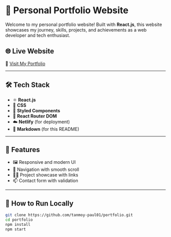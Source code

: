 # 🚀 Personal Portfolio Website

Welcome to my personal portfolio website! Built with **React.js**, this website showcases my journey, skills, projects, and achievements as a web developer and tech enthusiast.

## 🌐 Live Website

🔗 [Visit My Portfolio](https://my-portfolio-200.netlify.app/)

---

## 🛠️ Tech Stack

- ⚛️ **React.js**
- 🎨 **CSS** 
- 💅 **Styled Components**
- 🔄 **React Router DOM**
- ☁️ **Netlify** (for deployment)
- 📄 **Markdown** (for this README)

---

## 📁 Features

- 🖼️ Responsive and modern UI
- 🧭 Navigation with smooth scroll
- 🧑‍💻 Project showcase with links
- 📫 Contact form with validation

---

## 🚀 How to Run Locally

```bash
git clone https://github.com/tanmoy-paul01/portfolio.git
cd portfolio
npm install
npm start
